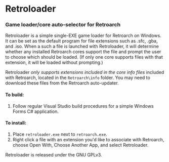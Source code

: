 # Retroloader

### Game loader/core auto-selector for Retroarch

Retroloader is a simple single-EXE game loader for Retroarch on Windows. It can be set as the default program for file extensions such as .sfc, .gba, and .iso. When a such a file is launched with Retroloader, it will determine whether any installed Retroarch cores support the file and prompt the user to choose which should be loaded. (If only one core supports files with that extension, it will be loaded without prompting.)

Retroloader _only supports extensions included in the core info files_ included with Retroarch, located in the `Retroarch\info` folder. You may need to download these files from the Retroarch auto-updater.

#### To build:

1.  Follow regular Visual Studio build procedures for a simple Windows Forms C# application.

#### To install:

1.  Place `retroloader.exe` next to `retroarch.exe`.
2.  Right click a file with an extension you'd like to associate with Retroarch, choose Open With, Choose Another App, and select Retroloader.

Retroloader is released under the GNU GPLv3.
